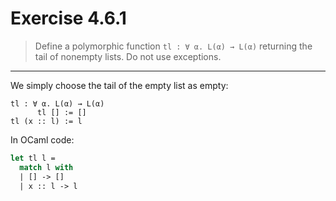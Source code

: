 # Exercise 4.6.1

> Define a polymorphic function `tl : ∀ α. L(α) → L(α)` returning the tail of nonempty lists.
> Do not use exceptions.

---

We simply choose the tail of the empty list as empty:
```text
tl : ∀ α. L(α) → L(α)
      tl [] := []
tl (x :: l) := l
```
In OCaml code:
```ocaml
let tl l =
  match l with
  | [] -> []
  | x :: l -> l
```
